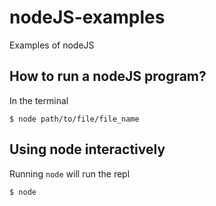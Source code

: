 # nodeJS-examples
Examples of nodeJS

## How to run a nodeJS program?

In the terminal

`$ node path/to/file/file_name`

## Using node interactively

Running `node` will run the repl

`$ node`
